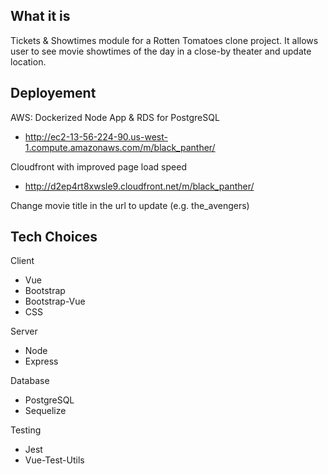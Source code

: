 ## What it is
Tickets & Showtimes module for a Rotten Tomatoes clone project.
It allows user to see movie showtimes of the day in a close-by theater and update location.

## Deployement
AWS: Dockerized Node App & RDS for PostgreSQL
- http://ec2-13-56-224-90.us-west-1.compute.amazonaws.com/m/black_panther/

Cloudfront with improved page load speed
- http://d2ep4rt8xwsle9.cloudfront.net/m/black_panther/

Change movie title in the url to update (e.g. the_avengers)

## Tech Choices
Client
- Vue
- Bootstrap
- Bootstrap-Vue
- CSS
	
Server
- Node
- Express

Database
- PostgreSQL
- Sequelize

Testing
- Jest
- Vue-Test-Utils

	


